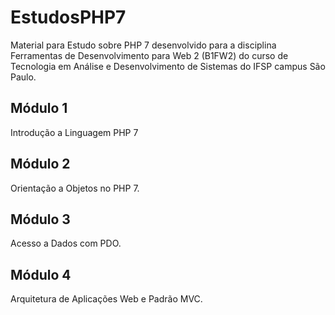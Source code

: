 # EstudosPHP7
Material para Estudo sobre PHP 7 desenvolvido para a disciplina Ferramentas de Desenvolvimento para Web 2 (B1FW2) do curso de 
Tecnologia em Análise e Desenvolvimento de Sistemas do IFSP campus São Paulo. 

## Módulo 1
Introdução a Linguagem PHP 7

## Módulo 2
Orientação a Objetos no PHP 7.

## Módulo 3
Acesso a Dados com PDO.

## Módulo 4
Arquitetura de Aplicações Web e Padrão MVC.
